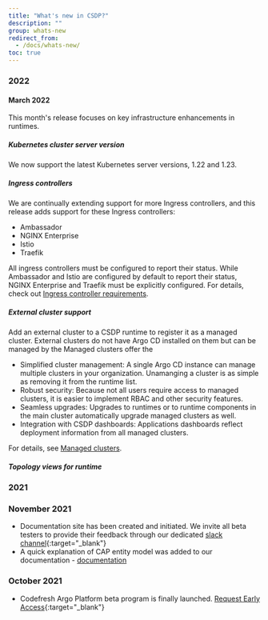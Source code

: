 ```yaml
---
title: "What's new in CSDP?"
description: ""
group: whats-new
redirect_from:
  - /docs/whats-new/
toc: true
---
```


### 2022

#### March 2022
This month's release focuses on key infrastructure enhancements in runtimes.

##### Kubernetes cluster server version
We now support the latest Kubernetes server versions, 1.22 and 1.23. 

##### Ingress controllers
We are continually extending support for more Ingress controllers, and this release adds support for these Ingress controllers:
* Ambassador
* NGINX Enterprise
* Istio
* Traefik

All ingress controllers must be configured to report their status. While Ambassador and Istio are configured by default to report their status, NGINX Enterprise and Traefik must be explicitly configured. For details, check out [Ingress controller requirements]({{site.baseurl}}/docs/runtime/requirements/#ingress-controller).


##### External cluster support
Add an external cluster to a CSDP runtime to register it as a managed cluster. External clusters do not have Argo CD installed on them but can be managed by the 
Managed clusters offer the 

* Simplified cluster management: A single Argo CD instance can manage multiple clusters in your organization. Unamanging a cluster is as simple as removing it from the runtime list.
* Robust security: Because not all users require access to managed clusters, it is easier to implement RBAC and other security features.
* Seamless upgrades: Upgrades to runtimes or to runtime components in the main cluster automatically upgrade managed clusters as well.
* Integration with CSDP dashboards: Applications dashboards reflect deployment information from all managed clusters.

For details, see [Managed clusters]({{site.baseurl}}/docs/runtime/managed-clusters).

##### Topology views for runtime



### 2021

### November 2021

- Documentation site has been created and initiated. We invite all beta testers to provide their feedback through our dedicated [slack channel](https://codefresh.slack.com/archives/C02M5QBMXLN/p1637345778020900){:target="\_blank"} 
- A quick explanation of CAP entity model was added to our documentation - [documentation]({{site.baseurl}}/docs/configure-ci-cd-pipeline/triggers/git-triggers/#monorepo-support-modified-files)

### October 2021

- Codefresh Argo Platform beta program is finally launched. [Request Early Access](https://codefresh.io/codefresh-argo-platform/#sign-up){:target="\_blank"}

